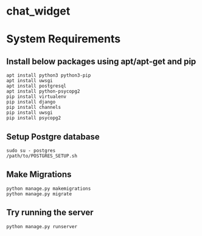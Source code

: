# chat_widget

# System Requirements
## Install below packages using apt/apt-get and pip
```
apt install python3 python3-pip
apt install uwsgi
apt install postgresql
apt install python-psycopg2
pip install virtualenv
pip install django
pip install channels
pip install uwsgi
pip install psycopg2
```
## Setup Postgre database
```
sudo su - postgres
/path/to/POSTGRES_SETUP.sh
```
## Make Migrations
```
python manage.py makemigrations
python manage.py migrate
```
## Try running the server
```
python manage.py runserver
```
